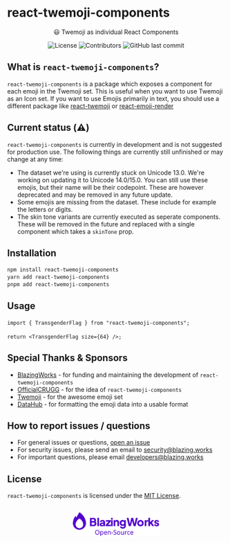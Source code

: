 # react-twemoji-components

<div align="center">
😃 Twemoji as individual React Components

![License](https://img.shields.io/github/license/blazingworks/react-twemoji-components?color=%235300cf&labelColor=%230a0014&style=for-the-badge)
![Contributors](https://img.shields.io/github/contributors/blazingworks/react-twemoji-components?color=%235300cf&labelColor=%230a0014&style=for-the-badge)
![GitHub last commit](https://img.shields.io/github/last-commit/blazingworks/react-twemoji-components?color=%235300cf&labelColor=%230a0014&style=for-the-badge)

</div>

## What is `react-twemoji-components`?

`react-twemoji-components` is a package which exposes a component for each emoji in the Twemoji set. This is useful when you want to use Twemoji as an Icon set. If you want to use Emojis primarily in text, you should use a different package like [react-twemoji](https://github.com/zxmys/react-twemoji) or [react-emoji-render](https://github.com/tommoor/react-emoji-render)

## Current status (⚠️)

`react-twemoji-components` is currently in development and is not suggested for production use. The following things are currently still unfinished or may change at any time:

- The dataset we're using is currently stuck on Unicode 13.0. We're working on updating it to Unicode 14.0/15.0. You can still use these emojis, but their name will be their codepoint. These are however deprecated and may be removed in any future update.
- Some emojis are missing from the dataset. These include for example the letters or digits.
- The skin tone variants are currently executed as seperate components. These will be removed in the future and replaced with a single component which takes a `skinTone` prop.

## Installation

```sh
npm install react-twemoji-components
yarn add react-twemoji-components
pnpm add react-twemoji-components
```

## Usage

```tsx
import { TransgenderFlag } from "react-twemoji-components";

return <TransgenderFlag size={64} />;
```

## Special Thanks & Sponsors

- [BlazingWorks](https://blazing.works/) - for funding and maintaining the development of `react-twemoji-components`
- [OfficialCRUGG](https://github.com/OfficialCRUGG) - for the idea of `react-twemoji-components`
- [Twemoji](https://twemoji.twitter.com/) - for the awesome emoji set
- [DataHub](https://datahub.io/) - for formatting the emoji data into a usable format

## How to report issues / questions

- For general issues or questions, [open an issue](https://github.com/blazingworks/react-twemoji-components/issues/new)
- For security issues, please send an email to [security@blazing.works](mailto:security@blazing.works)
- For important questions, please email [developers@blazing.works](mailto:developers@blazing.works)

## License

`react-twemoji-components` is licensed under the [MIT License](/LICENSE).

<div align="center" style="margin-top: 30px">
<a href="https://blazing.works"><img src=".github/blazingworks_opensource.svg" alt="BlazingWorks Open-Sourcd" width="200px"></a>
</div>
